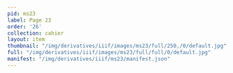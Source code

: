 ```yaml
---
pid: ms23
label: Page 23
order: '26'
collection: cahier
layout: item
thumbnail: "/img/derivatives/iiif/images/ms23/full/250,/0/default.jpg"
full: "/img/derivatives/iiif/images/ms23/full/full/0/default.jpg"
manifest: "/img/derivatives/iiif/ms23/manifest.json"
---
```

